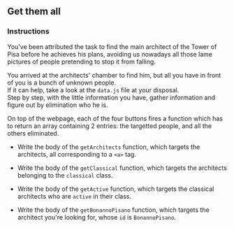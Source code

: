 ## Get them all

### Instructions

You've been attributed the task to find the main architect of the Tower of Pisa before he achieves his plans, avoiding us nowadays all those lame pictures of people pretending to stop it from falling.

You arrived at the architects' chamber to find him, but all you have in front of you is a bunch of unknown people.\
If it can help, take a look at the `data.js` file at your disposal.\
Step by step, with the little information you have, gather information and figure out by elimination who he is.

On top of the webpage, each of the four buttons fires a function which has to return an array containing 2 entries: the targetted people, and all the others eliminated.

- Write the body of the `getArchitects` function, which targets the architects, all corresponding to a `<a>` tag.

- Write the body of the `getClassical` function, which targets the architects belonging to the `classical` class.

- Write the body of the `getActive` function, which targets the classical architects who are `active` in their class.

- Write the body of the `getBonannoPisano` function, which targets the architect you're looking for, whose `id` is `BonannoPisano`.
